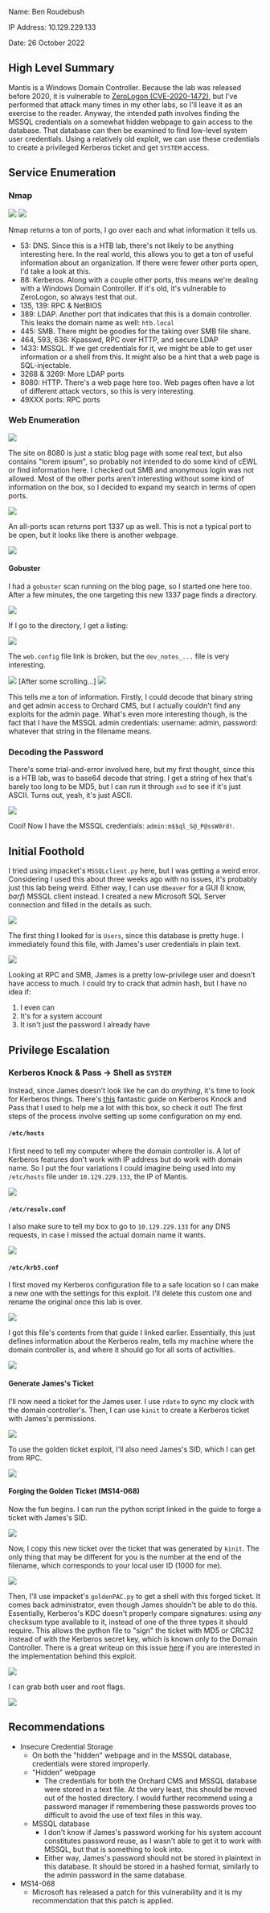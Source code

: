 Name: Ben Roudebush

IP Address: 10.129.229.133

Date: 26 October 2022

## High Level Summary

Mantis is a Windows Domain Controller. Because the lab was released before 2020, it is vulnerable to [ZeroLogon (CVE-2020-1472)](https://www.secura.com/blog/zero-logon), but I've performed that attack many times in my other labs, so I'll leave it as an exercise to the reader. Anyway, the intended path involves finding the MSSQL credentials on a somewhat hidden webpage to gain access to the database. That database can then be examined to find low-level system user credentials. Using a relatively old exploit, we can use these credentials to create a privileged Kerberos ticket and get `SYSTEM` access.

## Service Enumeration

### Nmap

![](../HTB-pics/mantis/01.png)
![](../HTB-pics/mantis/02.png)

Nmap returns a ton of ports, I go over each and what information it tells us.

- 53: DNS. Since this is a HTB lab, there's not likely to be anything interesting here. In the real world, this allows you to get a ton of useful information about an organization. If there were fewer other ports open, I'd take a look at this.
- 88: Kerberos. Along with a couple other ports, this means we're dealing with a Windows Domain Controller. If it's old, it's vulnerable to ZeroLogon, so always test that out.
- 135, 139: RPC & NetBIOS
- 389: LDAP. Another port that indicates that this is a domain controller. This leaks the domain name as well: `htb.local`
- 445: SMB. There might be goodies for the taking over SMB file share.
- 464, 593, 636: Kpasswd, RPC over HTTP, and secure LDAP
- 1433: MSSQL. If we get credentials for it, we might be able to get user information or a shell from this. It might also be a hint that a web page is SQL-injectable.
- 3268 & 3269: More LDAP ports
- 8080: HTTP. There's a web page here too. Web pages often have a lot of different attack vectors, so this is very interesting.
- 49XXX ports: RPC ports

### Web Enumeration

![](../HTB-pics/mantis/03.png)

The site on 8080 is just a static blog page with some real text, but also contains "lorem ipsum", so probably not intended to do some kind of cEWL or find information here. I checked out SMB and anonymous login was not allowed. Most of the other ports aren't interesting without some kind of information on the box, so I decided to expand my search in terms of open ports.

![](../HTB-pics/mantis/04.png)

An all-ports scan returns port 1337 up as well. This is not a typical port to be open, but it looks like there is another webpage.

![](../HTB-pics/mantis/05.png)

#### Gobuster

I had a `gobuster` scan running on the blog page, so I started one here too. After a few minutes, the one targeting this new 1337 page finds a directory.

![](../HTB-pics/mantis/06.png)

If I go to the directory, I get a listing:

![](../HTB-pics/mantis/07.png)

The `web.config` file link is broken, but the `dev_notes_...` file is very interesting.

![](../HTB-pics/mantis/08.png)
[After some scrolling...]
![](../HTB-pics/mantis/08a.png)

This tells me a ton of information. Firstly, I could decode that binary string and get admin access to Orchard CMS, but I actually couldn't find any exploits for the admin page. What's even more interesting though, is the fact that I have the MSSQL admin credentials: username: admin, password: whatever that string in the filename means.

### Decoding the Password

There's some trial-and-error involved here, but my first thought, since this is a HTB lab, was to base64 decode that string. I get a string of hex that's barely too long to be MD5, but I can run it through `xxd` to see if it's just ASCII. Turns out, yeah, it's just ASCII.

![](../HTB-pics/mantis/09.png)

Cool! Now I have the MSSQL credentials: `admin:m$$ql_S@_P@ssW0rd!`.

## Initial Foothold

I tried using impacket's `MSSQLclient.py` here, but I was getting a weird error. Considering I used this about three weeks ago with no issues, it's probably just this lab being weird. Either way, I can use `dbeaver` for a GUI (I know, *barf*) MSSQL client instead. I created a new Microsoft SQL Server connection and filled in the details as such.

![](../HTB-pics/mantis/10.png)

The first thing I looked for is `Users`, since this database is pretty huge. I immediately found this file, with James's user credentials in plain text.

![](../HTB-pics/mantis/11.png)

Looking at RPC and SMB, James is a pretty low-privilege user and doesn't have access to much. I could try to crack that admin hash, but I have no idea if:

1. I even can
2. It's for a system account
3. It isn't just the password I already have

## Privilege Escalation

### Kerberos Knock & Pass -> Shell as `SYSTEM`

Instead, since James doesn't look like he can do *anything*, it's time to look for Kerberos things. There's [this](https://wizard32.net/blog/knock-and-pass-kerberos-exploitation.html) fantastic guide on Kerberos Knock and Pass that I used to help me a lot with this box, so check it out! The first steps of the process involve setting up some configuration on my end.

#### `/etc/hosts`

I first need to tell my computer where the domain controller is. A lot of Kerberos features don't work with IP address but do work with domain name. So I put the four variations I could imagine being used into my `/etc/hosts` file under `10.129.229.133`, the IP of Mantis.

![](../HTB-pics/mantis/12.png)

#### `/etc/resolv.conf`

I also make sure to tell my box to go to `10.129.229.133` for any DNS requests, in case I missed the actual domain name it wants.

![](../HTB-pics/mantis/13.png)

#### `/etc/krb5.conf`

I first moved my Kerberos configuration file to a safe location so I can make a new one with the settings for this exploit. I'll delete this custom one and rename the original once this lab is over.

![](../HTB-pics/mantis/14.png)

I got this file's contents from that guide I linked earlier. Essentially, this just defines information about the Kerberos realm, tells my machine where the domain controller is, and where it should go for all sorts of activities.

![](../HTB-pics/mantis/15.png)

#### Generate James's Ticket

I'll now need a ticket for the James user. I use `rdate` to sync my clock with the domain controller's. Then, I can use `kinit` to create a Kerberos ticket with James's permissions.

![](../HTB-pics/mantis/16.png)

To use the golden ticket exploit, I'll also need James's SID, which I can get from RPC.

![](../HTB-pics/mantis/17.png)

#### Forging the Golden Ticket (MS14-068)

Now the fun begins. I can run the python script linked in the guide to forge a ticket with James's SID.

![](../HTB-pics/mantis/18.png)

Now, I copy this new ticket over the ticket that was generated by `kinit`. The only thing that may be different for you is the number at the end of the filename, which corresponds to your local user ID (1000 for me).

![](../HTB-pics/mantis/19.png)

Then, I'll use impacket's `goldenPAC.py` to get a shell with this forged ticket. It comes back administrator, even though James shouldn't be able to do this. Essentially, Kerberos's KDC doesn't properly compare signatures: using *any* checksum type available to it, instead of one of the three types it should require. This allows the python file to "sign" the ticket with MD5 or CRC32 instead of with the Kerberos secret key, which is known only to the Domain Controller. There is a great writeup on this issue [here](https://labs.withsecure.com/publications/digging-into-ms14-068-exploitation-and-defence) if you are interested in the implementation behind this exploit.

![](../HTB-pics/mantis/20.png)

I can grab both user and root flags.

![](../HTB-pics/mantis/21.png)

## Recommendations

- Insecure Credential Storage
	- On both the "hidden" webpage and in the MSSQL database, credentials were stored improperly.
	- "Hidden" webpage
		- The credentials for both the Orchard CMS and MSSQL database were stored in a text file. At the very least, this should be moved out of the hosted directory. I would further recommend using a password manager if remembering these passwords proves too difficult to avoid the use of text files in this way.
	- MSSQL database
		- I don't know if James's password working for his system account constitutes password reuse, as I wasn't able to get it to work with MSSQL, but that is something to look into.
		- Either way, James's password should not be stored in plaintext in this database. It should be stored in a hashed format, similarly to the admin password in the same database.
- MS14-068
	- Microsoft has released a patch for this vulnerability and it is my recommendation that this patch is applied.
